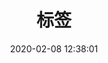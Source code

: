 ---
title: 标签
date: 2020-02-08 12:38:01
type: tags
comments: false
description: 文章标签页面
top_img: https://cdn.maxbill.cn/blog/img/tag.png
---